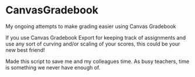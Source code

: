 # CanvasGradebook
My ongoing attempts to make grading easier using Canvas Gradebook

If you use Canvas Gradebook Export for keeping track of assignments and use any sort of curving and/or scaling of your scores, this could be your new best friend!

Made this script to save me and my colleagues time.  As busy teachers, time is something we never have enough of.
